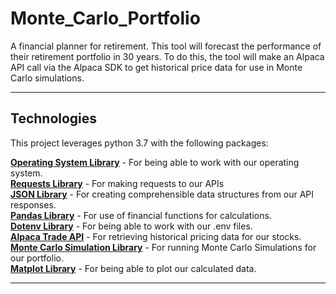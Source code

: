 # Monte_Carlo_Portfolio
A financial planner for retirement. This tool will forecast the performance of their retirement portfolio in 30 years. To do this, the tool will make an Alpaca API call via the Alpaca SDK to get historical price data for use in Monte Carlo simulations.

----------

## Technologies
This project leverages python 3.7 with the following packages:

**[Operating System Library](https://docs.python.org/3/library/os.html)** - For being able to work with our operating system.<br>
**[Requests Library](https://pypi.org/project/requests/)** - For making requests to our APIs<br>
**[JSON Library](https://www.json.org/json-en.html)** - For creating comprehensible data structures from our API responses.<br>
**[Pandas Library](https://pandas.pydata.org/)** - For use of financial functions for calculations.<br>
**[Dotenv Library](https://pypi.org/project/python-dotenv/)** - For being able to work with our .env files.<br>
**[Alpaca Trade API](https://alpaca.markets/docs/)** - For retrieving historical pricing data for our stocks.<br>
**[Monte Carlo Simulation Library](https://umn.bootcampcontent.com/SVivanco/valhalla/blob/491913853a10bb86a912f102ef3fb26746a2e6ec/code/MCForecastTools.py)** - For running Monte Carlo Simulations for our portfolio.<br>
**[Matplot Library](https://matplotlib.org/)** - For being able to plot our calculated data.

----------
